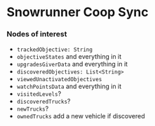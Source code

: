 # Snowrunner Coop Sync

### Nodes of interest
* `trackedObjective: String`
* `objectiveStates` and everything in it
* `upgradesGiverData` and everything in it
* `discoveredObjectives: List<String>` 
* `viewedUnactivatedObjectives`
* `watchPointsData` and everything in it
* `visitedLevels`?
* `discoveredTrucks`?
* `newTrucks`?
* `ownedTrucks` add a new vehicle if discovered

